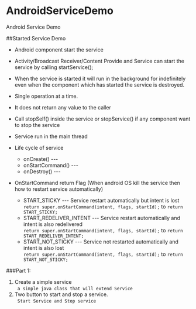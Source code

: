 # AndroidServiceDemo
Android Service Demo


##Started Service Demo

* Android component start the service
* Activity/Broadcast Receiver/Content Provide and Service can start the service by calling startService();
* When the service is started it will run in the background for indefinitely even when the component which has started the service is destroyed.
* Single operation at a time.
* It does not return any value to the caller 
* Call stopSelf() inside the service or stopService() if any component want to stop the service 
* Service run in the main thread
* Life cycle of service
    *  onCreate() --- 
    *  onStartCommand() --- 
    *  onDestroy() ---     

* OnStartCommand return Flag (When android OS kill the service then how to restart service automatically)
    *  START_STICKY --- Service restart automatically but intent is lost<br/>
    ```return super.onStartCommand(intent, flags, startId);``` to ``` return START_STICKY; ```
    *  START_REDELIVER_INTENT --- Service restart automatically and intent is also redelivered<br/>
    ```return super.onStartCommand(intent, flags, startId);``` to ``` return START_REDELIVER_INTENT; ```
    *  START_NOT_STICKY --- Service not restarted automatically and intent is also lost<br/>
    ```return super.onStartCommand(intent, flags, startId);``` to ``` return START_NOT_STICKY; ```

###Part 1:
1. Create a simple service <br/>
``` a simple java class that will extend Service```
2. Two button to start and stop a service.<br/>
``` Start Service and Stop service```
